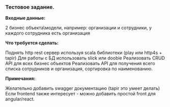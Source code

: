 ### **Тестовое задание.**

**Входные данные:**

2 бизнес объекта\модели, например: организации и сотрудники, у каждого сотрудника есть организация

**Что требуется сделать:**

Поднять http rest сервер используя scala библиотеки (play или http4s + tapir)
Для работы с БД использовать slick или  doobie
Реализовать CRUD API для всех бизнес объектов
Реализовать API для получения всего списка сотрудников и организация, сортировка по наименованию.

**Примечания:**

Желательно добавить swagger документацию (tapir это умеет делать)
Если frontend также интересует - можно добавить простой front для angular/react.
